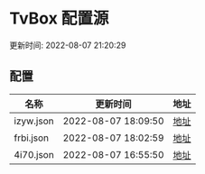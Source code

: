 
# TvBox 配置源

更新时间: 2022-08-07 21:20:29


## 配置

|   名称  | 更新时间  |地址  |
|  ----  | ----  |----  |
|  izyw.json | 2022-08-07 18:09:50 |[地址](https://box.okeybox.top/tv/izyw.json) |
|  frbi.json | 2022-08-07 18:02:59 |[地址](https://box.okeybox.top/tv/frbi.json) |
|  4i70.json | 2022-08-07 16:55:50 |[地址](https://box.okeybox.top/tv/4i70.json) |
  
    